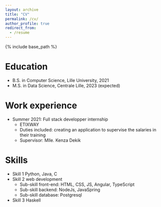 ```yaml
---
layout: archive
title: "CV"
permalink: /cv/
author_profile: true
redirect_from:
  - /resume
---
```


{% include base_path %}

Education
======
* B.S. in Computer Science, Lille University, 2021
* M.S. in Data Science, Centrale Lille, 2023 (expected)

Work experience
======
* Summer 2021: Full stack developper internship
  * ETIXWAY
  * Duties included: creating an application to supervise the salaries in their training
  * Supervisor: Mlle. Kenza Dekik

  
Skills
======
* Skill 1 Python, Java, C
* Skill 2 web development
  * Sub-skill  front-end: HTML, CSS, JS, Angular, TypeScript
  * Sub-skill backend: NodeJs, JavaSpring
  * Sub-skill database: Postgresql
* Skill 3 Haskell


 

